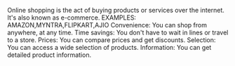 Online shopping is the act of buying products or services over the internet. It's also known as e-commerce.
EXAMPLES: AMAZON,MYNTRA,FLIPKART,AJIO
Convenience: You can shop from anywhere, at any time.
Time savings: You don't have to wait in lines or travel to a store.
Prices: You can compare prices and get discounts.
Selection: You can access a wide selection of products.
Information: You can get detailed product information.
